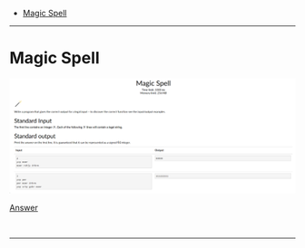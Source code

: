 - [Magic Spell](#Magic-Spell)

<hr>

# Magic Spell

![Alt text](Images/Magic%20Spell.png)

[Answer](Codes/magicspell.py)

<br/><hr>